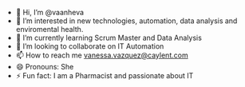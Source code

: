- 👋 Hi, I’m @vaanheva
- 👀 I’m interested in new technologies, automation, data analysis and enviromental health. 
- 🌱 I’m currently learning Scrum Master and Data Analysis
- 💞️ I’m looking to collaborate on IT Automation
- 📫 How to reach me vanessa.vazquez@caylent.com
- 😄 Pronouns: She
- ⚡ Fun fact: I am a Pharmacist and passionate about IT

<!---
vaanheva/vaanheva is a ✨ special ✨ repository because its `README.md` (this file) appears on your GitHub profile.
You can click the Preview link to take a look at your changes.
--->
